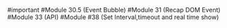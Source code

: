 #important 
#Module 30.5 (Event Bubble)
#Module 31 (Recap DOM Event)
#Module 33 (API)
#Module #38 (Set Interval,timeout and real time show)

